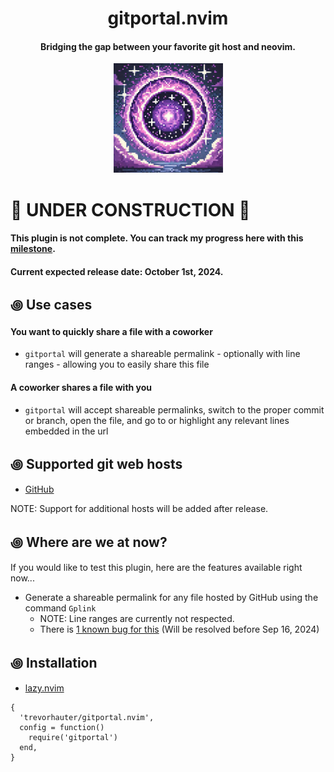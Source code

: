 <div align="center">

# gitportal.nvim
#### Bridging the gap between your favorite git host and neovim.


<img alt="Git Portal" height="175" src="/assets/gitportal-icon.png" />
</div>

# 🚧 UNDER CONSTRUCTION 🚧
#### This plugin is not complete. You can track my progress here with this [milestone](https://github.com/trevorhauter/gitportal.nvim/milestone/1). 
#### Current expected release date: October 1st, 2024.

## ꩜ Use cases
#### You want to quickly share a file with a coworker 
- `gitportal` will generate a shareable permalink - optionally with line ranges - allowing you to easily share this file

#### A coworker shares a file with you 
- `gitportal` will accept shareable permalinks, switch to the proper commit or branch, open the file, and go to or highlight any relevant lines embedded in the url

## ꩜ Supported git web hosts
- [GitHub](https://github.com/)

NOTE: Support for additional hosts will be added after release.


## ꩜ Where are we at now?
If you would like to test this plugin, here are the features available right now...
- Generate a shareable permalink for any file hosted by GitHub using the command `Gplink`
    - NOTE: Line ranges are currently not respected.
    - There is [1 known bug for this](https://github.com/trevorhauter/gitportal.nvim/issues/8) (Will be resolved before Sep 16, 2024)

## ꩜ Installation
- [lazy.nvim](https://github.com/folke/lazy.nvim)
```
{
  'trevorhauter/gitportal.nvim',
  config = function()
    require('gitportal')
  end,
}
```
